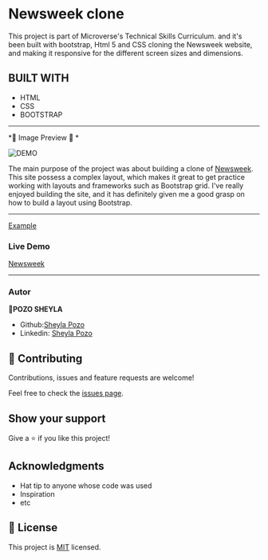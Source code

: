# Newsweek clone

This project is part of Microverse's Technical Skills Curriculum. and it's been built with bootstrap, Html 5 and CSS cloning the Newsweek website, and making it responsive for the different screen sizes and dimensions.


## BUILT WITH

- HTML
- CSS
- BOOTSTRAP

---
*💛 Image Preview 💛 *

![DEMO](https://user-images.githubusercontent.com/54015740/79274670-87e84200-7e6a-11ea-8e72-a70a243ca3ba.png)

The main purpose of the project was about building a clone of [Newsweek](https://www.newsweek.com/). 
This site possess a complex layout, which makes it great to get practice working with layouts and frameworks such as Bootstrap grid. I've really enjoyed building the site, and it has definitely given me a good grasp on how to build a layout using Bootstrap.

-------

[Example](http://archive.vn/VF9h9)

### Live Demo

[Newsweek](https://sheylapozo.github.io/Newsweek/)

---

### Autor
👤**POZO SHEYLA**

- Github:[Sheyla Pozo](https://github.com/sheylaPozo)
- Linkedin: [Sheyla Pozo](https://www.linkedin.com/in/sheypozo/)

## 🤝 Contributing

Contributions, issues and feature requests are welcome!

Feel free to check the [issues page](https://github.com/sheylaPozo/Newsweek/issues).

## Show your support

Give a ⭐️ if you like this project!

## Acknowledgments

- Hat tip to anyone whose code was used
- Inspiration
- etc

## 📝 License

This project is [MIT](lic.url) licensed.

